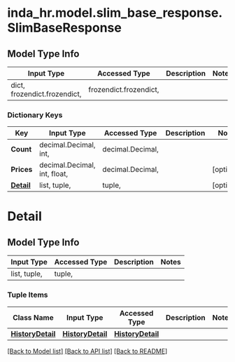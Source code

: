 # inda_hr.model.slim_base_response.SlimBaseResponse

## Model Type Info
Input Type | Accessed Type | Description | Notes
------------ | ------------- | ------------- | -------------
dict, frozendict.frozendict,  | frozendict.frozendict,  |  | 

### Dictionary Keys
Key | Input Type | Accessed Type | Description | Notes
------------ | ------------- | ------------- | ------------- | -------------
**Count** | decimal.Decimal, int,  | decimal.Decimal,  |  | 
**Prices** | decimal.Decimal, int, float,  | decimal.Decimal,  |  | [optional] 
**[Detail](#Detail)** | list, tuple,  | tuple,  |  | [optional] 

# Detail

## Model Type Info
Input Type | Accessed Type | Description | Notes
------------ | ------------- | ------------- | -------------
list, tuple,  | tuple,  |  | 

### Tuple Items
Class Name | Input Type | Accessed Type | Description | Notes
------------- | ------------- | ------------- | ------------- | -------------
[**HistoryDetail**](HistoryDetail.md) | [**HistoryDetail**](HistoryDetail.md) | [**HistoryDetail**](HistoryDetail.md) |  | 

[[Back to Model list]](../../README.md#documentation-for-models) [[Back to API list]](../../README.md#documentation-for-api-endpoints) [[Back to README]](../../README.md)

